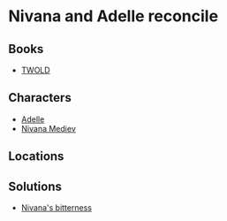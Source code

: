 # Nivana and Adelle reconcile

## Books

* [TWOLD](../books/twold.md)

## Characters

* [Adelle](../characters/adelle.md)
* [Nivana Mediev](../characters/nivana.md)

## Locations



## Solutions

* [Nivana's bitterness](../solutions/nivanas-bitterness.md)
